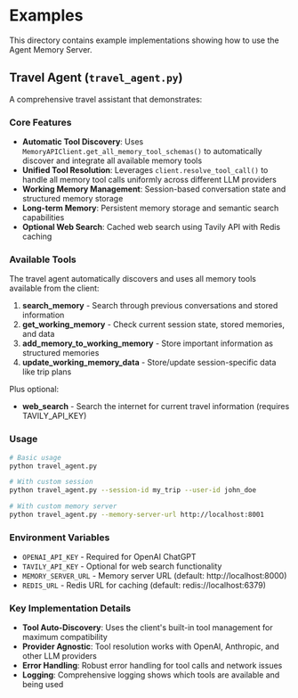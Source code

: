 # Examples

This directory contains example implementations showing how to use the Agent Memory Server.

## Travel Agent (`travel_agent.py`)

A comprehensive travel assistant that demonstrates:

### Core Features
- **Automatic Tool Discovery**: Uses `MemoryAPIClient.get_all_memory_tool_schemas()` to automatically discover and integrate all available memory tools
- **Unified Tool Resolution**: Leverages `client.resolve_tool_call()` to handle all memory tool calls uniformly across different LLM providers
- **Working Memory Management**: Session-based conversation state and structured memory storage
- **Long-term Memory**: Persistent memory storage and semantic search capabilities
- **Optional Web Search**: Cached web search using Tavily API with Redis caching

### Available Tools
The travel agent automatically discovers and uses all memory tools available from the client:

1. **search_memory** - Search through previous conversations and stored information
2. **get_working_memory** - Check current session state, stored memories, and data
3. **add_memory_to_working_memory** - Store important information as structured memories
4. **update_working_memory_data** - Store/update session-specific data like trip plans

Plus optional:
- **web_search** - Search the internet for current travel information (requires TAVILY_API_KEY)

### Usage

```bash
# Basic usage
python travel_agent.py

# With custom session
python travel_agent.py --session-id my_trip --user-id john_doe

# With custom memory server
python travel_agent.py --memory-server-url http://localhost:8001
```

### Environment Variables
- `OPENAI_API_KEY` - Required for OpenAI ChatGPT
- `TAVILY_API_KEY` - Optional for web search functionality
- `MEMORY_SERVER_URL` - Memory server URL (default: http://localhost:8000)
- `REDIS_URL` - Redis URL for caching (default: redis://localhost:6379)

### Key Implementation Details
- **Tool Auto-Discovery**: Uses the client's built-in tool management for maximum compatibility
- **Provider Agnostic**: Tool resolution works with OpenAI, Anthropic, and other LLM providers
- **Error Handling**: Robust error handling for tool calls and network issues
- **Logging**: Comprehensive logging shows which tools are available and being used
